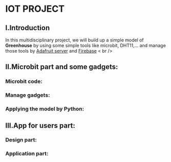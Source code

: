 # IOT PROJECT

## I.Introduction
In this multidisciplinary project, we will build up a simple model of **Greenhouse** by using some simple tools like microbit, DHT11,... and manage those tools by [Adafruit server](https://io.adafruit.com/) and [Firebase](https://firebase.google.com/) < br />
## II.Microbit part and some gadgets:
### Microbit code:

### Manage gadgets:


### Applying the model by **Python**:

## III.App for users part:
### Design part:

### Application part:

